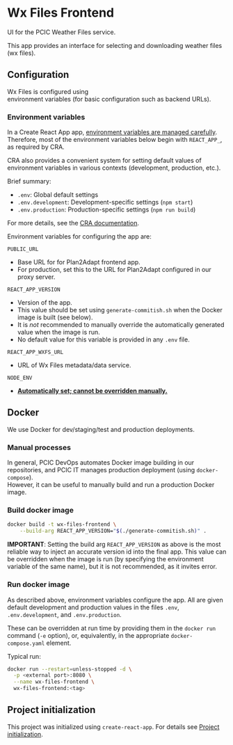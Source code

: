 # Wx Files Frontend

UI for the PCIC Weather Files service.

This app provides an interface for selecting and downloading weather files
(wx files).

## Configuration

Wx Files is configured using  
environment variables (for basic configuration such as backend URLs).

### Environment variables

In a Create React App app, [environment variables are managed carefully](https://facebook.github.io/create-react-app/docs/adding-custom-environment-variables).
Therefore, most of the environment variables below begin with `REACT_APP_`, as required by CRA.

CRA also provides a convenient system for setting default values of environment variables
in various contexts (development, production, etc.).

Brief summary:

* `.env`: Global default settings
* `.env.development`: Development-specific settings (`npm start`)
* `.env.production`: Production-specific settings (`npm run build`)

For more details, see the
[CRA documentation](https://facebook.github.io/create-react-app/docs/adding-custom-environment-variables).

Environment variables for configuring the app are:

`PUBLIC_URL`
* Base URL for for Plan2Adapt frontend app.
* For production, set this to the URL for Plan2Adapt configured in our proxy
server.

`REACT_APP_VERSION`
* Version of the app.
* This value should be set using `generate-commitish.sh` when the Docker image
is built (see below).
* It is _not_ recommended to manually override the automatically generated
value when the image is run.
* No default value for this variable is provided in any `.env` file.

`REACT_APP_WXFS_URL`
* URL of Wx Files metadata/data service.

`NODE_ENV`
* [**Automatically set; cannot be overridden manually.**](https://facebook.github.io/create-react-app/docs/adding-custom-environment-variables)

## Docker

We use Docker for dev/staging/test and production deployments.

### Manual processes

In general, PCIC DevOps automates Docker image building in our repositories,
and PCIC IT manages production deployment (using `docker-compose`).  
However, it can be useful to manually build and run a production Docker image.

### Build docker image

```bash
docker build -t wx-files-frontend \
    --build-arg REACT_APP_VERSION="$(./generate-commitish.sh)" .
```

**IMPORTANT**: Setting the build arg `REACT_APP_VERSION` as above is the most reliable
way to inject an accurate version id into the final app. This value can be overridden
when the image is run (by specifying the environment variable of the same name),
but it is not recommended, as it invites error.

### Run docker image

As described above, environment variables configure the app.
All are given default development and production values in the files
`.env`, `.env.development`, and `.env.production`.

These can be overridden at run time by providing them in the `docker run`
command (`-e` option), or, equivalently, in the appropriate
`docker-compose.yaml` element.

Typical run:

```bash
docker run --restart=unless-stopped -d \
  -p <external port>:8080 \
  --name wx-files-frontend \
  wx-files-frontend:<tag>
```

## Project initialization

This project was initialized using `create-react-app`.
For details see [Project initialization](docs/Project-initialization.md).

